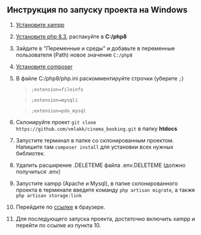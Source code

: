 ## Инструкция по запуску проекта на Windows

1. [Установите xampp](https://sourceforge.net/projects/xampp/files/XAMPP%20Windows/8.2.12/xampp-windows-x64-8.2.12-0-VS16-installer.exe)
2. [Установите php 8.3](https://windows.php.net/downloads/releases/php-8.3.1-nts-Win32-vs16-x64.zip), распакуйте в **C:/php8**
3. Зайдите в "Переменные и среды" и добавьте в переменные пользователя (Path) новое значение `C:/php8`
4. [Установите composer](https://getcomposer.org/Composer-Setup.exe)
5. В файле C:/php8/php.ini раскомментируйте строчки (уберите `;`)
    > `;extension=fileinfo` 

    > `;extension=mysqli`

    > `;extension=pdo_mysql`
6. Склонируйте проект `git clone https://github.com/vmlakk/cinema_booking.git` в папку **htdocs**
7. Запустите терминал в папке со склонированным проектом. Напишите там `composer install` для установки всех нужных библиотек.
8. Удалить расширение .DELETEME файла .env.DELETEME (должно получиться .env)
9. Запустите xampp (Apache и Mysql), в папке склонированного проекта в терминале введите команду `php artisan migrate`, а также `php artisan storage:link`
10. Перейдите по [ссылке](http://localhost/cinema_booking/public/index.php) в браузере.
11. Для последующего запуска проекта, достаточно включить xampp и перейти по ссылке из пункта 10.